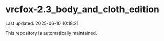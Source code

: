 # vrcfox-2.3_body_and_cloth_edition

Last updated: 2025-06-10 10:18:21

This repository is automatically maintained.
